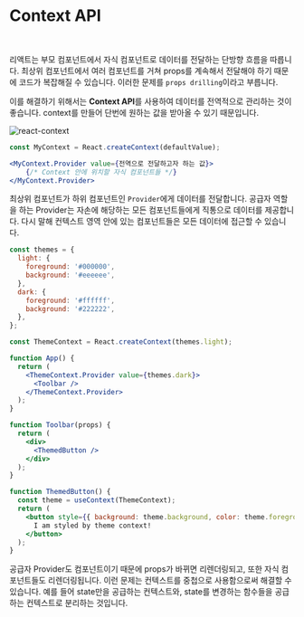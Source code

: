 # Context API

<br/>

리액트는 부모 컴포넌트에서 자식 컴포넌트로 데이터를 전달하는 단방향 흐름을 따릅니다. 최상위 컴포넌트에서 여러 컴포넌트를 거쳐 props를 계속해서 전달해야 하기 때문에 코드가 복잡해질 수 있습니다. 이러한 문제를 `props drilling`이라고 부릅니다.

이를 해결하기 위해서는 **Context API**를 사용하여 데이터를 전역적으로 관리하는 것이 좋습니다. context를 만들어 단번에 원하는 값을 받아올 수 있기 때문입니다.

![react-context](https://user-images.githubusercontent.com/90844424/234465823-bfaa0911-461e-4e5e-a1ea-5d0085ebbcbe.jpeg)

```jsx
const MyContext = React.createContext(defaultValue);

<MyContext.Provider value={전역으로 전달하고자 하는 값}>
    {/* Context 안에 위치할 자식 컴포넌트들 */}
</MyContext.Provider>
```

최상위 컴포넌트가 하위 컴포넌트인 `Provider`에게 데이터를 전달합니다. 공급자 역할을 하는 Provider는 자손에 해당하는 모든 컴포넌트들에게 직통으로 데이터를 제공합니다. 다시 말해 컨텍스트 영역 안에 있는 컴포넌트들은 모든 데이터에 접근할 수 있습니다.

```jsx
const themes = {
  light: {
    foreground: '#000000',
    background: '#eeeeee',
  },
  dark: {
    foreground: '#ffffff',
    background: '#222222',
  },
};

const ThemeContext = React.createContext(themes.light);

function App() {
  return (
    <ThemeContext.Provider value={themes.dark}>
      <Toolbar />
    </ThemeContext.Provider>
  );
}

function Toolbar(props) {
  return (
    <div>
      <ThemedButton />
    </div>
  );
}

function ThemedButton() {
  const theme = useContext(ThemeContext);
  return (
    <button style={{ background: theme.background, color: theme.foreground }}>
      I am styled by theme context!
    </button>
  );
}
```

공급자 Provider도 컴포넌트이기 때문에 props가 바뀌면 리렌더링되고, 또한 자식 컴포넌트들도 리렌더링됩니다. 이런 문제는 컨텍스트를 중첩으로 사용함으로써 해결할 수 있습니다. 예를 들어 state만을 공급하는 컨텍스트와, state를 변경하는 함수들을 공급하는 컨텍스트로 분리하는 것입니다.
